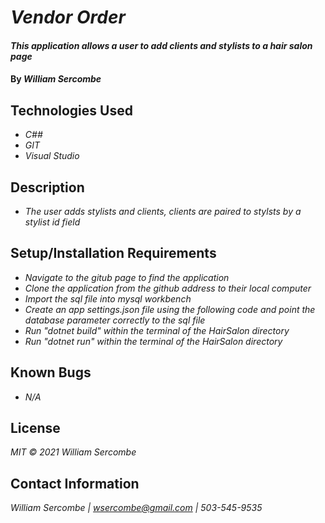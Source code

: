 # _Vendor Order_

#### _This application allows a user to add clients and stylists to a hair salon page_

#### By _**William Sercombe**_

## Technologies Used

* _C##_
* _GIT_
* _Visual Studio_

## Description

* _The user adds stylists and clients, clients are paired to stylsts by a stylist id field_

## Setup/Installation Requirements

* _Navigate to the gitub page to find the application_
* _Clone the application from the github address to their local computer_
* _Import the sql file into mysql workbench_
* _Create an app settings.json file using the following code and point the database parameter correctly to the sql file_
* _Run "dotnet build" within the terminal of the HairSalon directory_
* _Run "dotnet run" within the terminal of the HairSalon directory_

## Known Bugs

* _N/A_

## License

_MIT © 2021 William Sercombe_

## Contact Information

_William Sercombe | wsercombe@gmail.com | 503-545-9535_